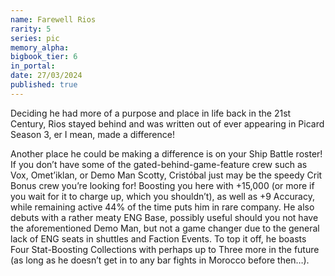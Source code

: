 ```yaml
---
name: Farewell Rios
rarity: 5
series: pic
memory_alpha:
bigbook_tier: 6
in_portal:
date: 27/03/2024
published: true
---
```


Deciding he had more of a purpose and place in life back in the 21st Century, Rios stayed behind and was written out of ever appearing in Picard Season 3, er I mean, made a difference!

Another place he could be making a difference is on your Ship Battle roster! If you don’t have some of the gated-behind-game-feature crew such as Vox, Omet’iklan, or Demo Man Scotty, Cristóbal just may be the speedy Crit Bonus crew you’re looking for! Boosting you here with +15,000 (or more if you wait for it to charge up, which you shouldn’t), as well as +9 Accuracy, while remaining active 44% of the time puts him in rare company. He also debuts with a rather meaty ENG Base, possibly useful should you not have the aforementioned Demo Man, but not a game changer due to the general lack of ENG seats in shuttles and Faction Events. To top it off, he boasts Four Stat-Boosting Collections with perhaps up to Three more in the future (as long as he doesn’t get in to any bar fights in Morocco before then…).
